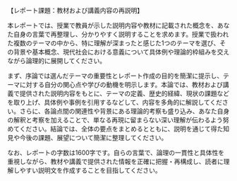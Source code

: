 【レポート課題：教材および講義内容の再説明】

本レポートでは、授業で教員が示した説明内容や教材に記載された概念を、あなた自身の言葉で再整理し、分かりやすく説明することを求めます。授業で扱われた複数のテーマの中から、特に理解が深まったと感じた1つのテーマを選び、その背景や基本概念、現代社会における意義について具体例や理論的枠組みを交えながら論理的に展開してください。

まず、序論では選んだテーマの重要性とレポート作成の目的を簡潔に提示し、テーマに対する自分の関心点や学びの動機を明示します。本論では、教材および講義で提供された説明内容をもとに、テーマの定義、歴史的経緯、現状の課題などを取り上げ、具体例や事例を引用するなどして、内容を多角的に解説してください。さらに、各論点間の関連性や背景にある理論的考察も盛り込み、あなた自身の解釈と考察を加えることで、単なる再現に留まらない深い理解が伝わるよう努めてください。結論では、全体の要点をまとめるとともに、説明を通じて得た知見や今後の課題、展望について簡潔に整理してください。

なお、レポートの字数は1600字です。自らの言葉で、論理の一貫性と具体性を重視しながら、教材や講義で提供された情報を正確に把握・再構成し、読者に理解しやすい説明文を作成することを目指してください。